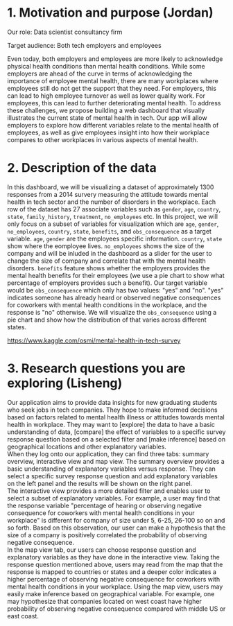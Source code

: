# 1. Motivation and purpose (Jordan)

Our role: Data scientist consultancy firm

Target audience: Both tech employers and employees

Even today, both employers and employees are more likely to acknowledge physical health conditions than mental health conditions. While some employers are ahead of the curve in terms of acknowledging the importance of employee mental health, there are many workplaces where employees still do not get the support that they need. For employers, this can lead to high employee turnover as well as lower quality work. For employees, this can lead to further deteriorating mental health. To address these challenges, we propose building a web dashboard that visually illustrates the current state of mental health in tech. Our app will allow employers to explore how different variables relate to the mental health of employees, as well as give employees insight into how their workplace compares to other workplaces in various aspects of mental health.

# 2. Description of the data 
In this dashboard, we will be visualizing a dataset of approximately 1300 responses from a 2014 survery measuring the attitude towards mental health in tech sector and the number of disorders in the workplace. Each row of the dataset has 27 associate variables such as `gender`, `age`, `country`, `state`, `family_history`, `treatment`, `no_employees` etc. In this project, we will only focus on a subset of variables for visualization which are `age`, `gender`, `no_employees`, `country`, `state`, `benefits`, and `obs_consequence` as a target variable. `age`, `gender` are the employees specific information. `country`, `state` show where the eomployee lives. `no_employees` shows the size of the company and will be inluded in the dashboard as a slider for the user to change the size of company and correlate that with the mental health disorders. `benefits` feature shows whether the employers provides the mental health benefits for their employees (we use a pie chart to show what percentage of employers provides such a benefit). Our target variable would be `obs_consequence` which only has two values: "yes" and "no". "yes" indicates someone has already heard or observed negative consequences for coworkers with mental health conditions in the workplace, and the response is "no" otherwise. We will visualize the `obs_consequence` using a pie chart and show how the distribution of that varies across different states. 


https://www.kaggle.com/osmi/mental-health-in-tech-survey

# 3. Research questions you are exploring (Lisheng)

Our application aims to provide data insights for new graduating students who seek jobs in tech companies. They hope to make informed decisions based on factors related to mental health illness or attitudes towards mental health in workplace. They may want to [explore] the data to have a basic understanding of data, [compare] the effect of variables to a specific survey response question based on a selected filter and [make inference] based on geographical locations and other explanatory variables.   
When they log onto our application, they can find three tabs: summary overview, interactive view and map view. The summary overview provides a basic understanding of explanatory variables versus response. They can select a specific survey response question and add explanatory variables on the left panel and the results will be shown on the right panel.  
The interactive view provides a more detailed filter and enables user to select a subset of explanatory variables. For example, a user may find that the response variable "percentage of hearing or observing negative consequence for coworkers with mental health conditions in your workplace" is different for company of size under 5, 6-25, 26-100 so on and so forth. Based on this observation, our user can make a hypothesis that the size of a company is positively correlated the probability of observing negative consequence.   
In the map view tab, our users can choose response question and explanatory variables as they have done in the interactive view. Taking the response question mentioned above, users may read from the map that the response is mapped to countries or states and a deeper color indicates a higher percentage of observing negative consequence for coworkers with mental health conditions in your workplace. Using the map view, users may easily make inference based on geographical variable. For example, one may hypothesize that companies located on west coast have higher probability of observing negative consequence compared with middle US or east coast. 
